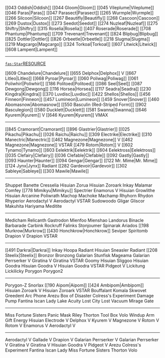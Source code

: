 [[043 Oddish|Oddish]]
[[044 Gloom|Gloom]]
[[045 Vileplume|Vileplume]]
[[046 Paras|Paras]]
[[047 Parasect|Parasect]]
[[265 Wurmple|Wurmple]]
[[266 Silcoon|Silcoon]]
[[267 Beautifly|Beautifly]]
[[268 Cascoon|Cascoon]]
[[269 Dustox|Dustox]]
[[273 Seedot|Seedot]]
[[274 Nuzleaf|Nuzleaf]]
[[275 Shiftry|Shiftry]]
[[315 Roselia|Roselia]]
[[407 Roserade|Roserade]]
[[708 Phantump|Phantump]]
[[709 Trevenant|Trevenant]]
[[824 Blipbug|Blipbug]]
[[825 Dottler|Dottler]]
[[826 Orbeetle|Orbeetle]]
[[218 Slugma|Slugma]]
[[219 Magcargo|Magcargo]]
[[324 Torkoal|Torkoal]]
[[607 Litwick|Litwick]]
[[608 Lampent|Lampent]]

----

[`fas:Star`RESOURCE](https://pokemondb.net/pokedex/all)

[[609 Chandelure|Chandelure]]
[[655 Delphox|Delphox]] V
[[667 Litleo|Litleo]]
[[668 Pyroar|Pyroar]]
[[060 Poliwag|Poliwag]]
[[061 Poliwhirl|Poliwhirl]]
[[186 Politoed|Politoed]]
[[086 Seel|Seel]]
[[087 Dewgong|Dewgong]]
[[116 Horsea|Horsea]]
[[117 Seadra|Seadra]]
[[230 Kingdra|Kingdra]]
[[370 Luvdisc|Luvdisc]]
[[422 Shellos|Shellos]]
[[456 Finneon|Finneon]]
[[457 Lumineon|Lumineon]]
[[459 Snover|Snover]]
[[460 Abomasnow|Abomasnow]]
[[550 Basculin (Red-Striped Form)]]
[[902 Basculegion]]
[[580 Ducklett|Ducklett]]
[[581 Swanna|Swanna]]
[[646 Kyurem|Kyurem]] V
[[646 Kyurem|Kyurem]] VMAX

----

[[845 Cramorant|Cramorant]]
[[896 Glastrier|Glastrier]]
[[025 Pikachu|Pikachu]]
[[026 Raichu|Raichu]]
[[309 Electrike|Electrike]]
[[310 Manectric|Manectric]]
[[462 Magnezone|Magnezone]] V
[[462 Magnezone|Magnezone]] VSTAR
[[479 Rotom|Rotom]] V
[[602 Tynamo|Tynamo]]
[[603 Eelektrik|Eelektrik]]
[[604 Eelektross|Eelektross]]
[[035 Clefairy|Clefairy]]
[[036 Clefable|Clefable]]
[[092 Gastly|Gastly]]
[[093 Haunter|Haunter]]
[[094 Gengar|Gengar]]
[[122 Mr. Mime|Mr. Mime]]
[[124 Jynx|Jynx]]
Radiant [[282 Gardevoir|Gardevoir]]
[[302 Sableye|Sableye]]
[[303 Mawile|Mawile]]

----

Shuppet 
Banette
Cresselia
Hisuian Zorua
Hisuian Zoroark
Inkay
Malamar
Comfey
[[778 Mimikyu|Mimikyu]]
Spectrier
Enamorus V
Hisuian Growlithe
Hisuian Arcanine
Poliwrath
Machop
Machoke
Machamp
Rhyhorn
Rhydon
Rhyperior
Aerodactyl V
Aerodactyl VSTAR
Sudowoodo
Gligar
Gliscor
Makuhita
Hariyama
Meditite

----

Medicham
Relicanth
Gastrodon
Mienfoo
Mienshao
Landorus
Binacle
Barbarade
Carbink
Rockruff
Falinks
Stonjoumer
Spinarak
Ariados
[[198 Murkrow|Murkrow]]
[[430 Honchkrow|Honchkrow]]
Seviper
Spiritomb
Drapion V
Drapion VSTAR

----


[[491 Darkrai|Darkrai]]
Inkay
Hoopa
Radiant Hisuian Sneasler
Radiant [[208 Steelix|Steelix]]
Bronzor
Bronzong
Galarian Stunfisk
Mageama
Galarian Perrserker V
Giratina V
Giratina VSTAR
Goomy
Hisuian Sliggoo
Hisuian Goodra
Hisuian Goodra V
Hisuian Goodra VSTAR
Pidgeot  V
Lickitung
Lickilicky
Porygon
Porygon2

----

Porygon-Z
Snorlax
[[190 Aipom|Aipom]]
[[424 Ambipom|Ambipom]]
Hisuian Zoroark V
Hisuian Zoroark VSTAR
Bouffalant
Komala
Skwovet
Greedent
Arc Phone
Arezu
Box of Disaster
Colress's Experiment
Damage Pump
Fantina
Iscan
Lady
Lake Acuity
Lost City
Lost Vacuum
Mirage Gate

----


Miss Fortune Sisters
Panic Mask
Riley
Thorton
Tool Box
Volo
Windup Arm
Gift Energy
Hisuian Electrode V
Delphox V
Kyurem V
Magnezone V
Rotom V
Rotom V
Enamorus V
Aerodactyl V

----

Aerodactyl V
Gallade V
Drapion V
Galarian Perrserker V
Galarian Perrserker V
Giratina V
Giratina V
Hisuian Goodra V
Pidgeot V
Arezu
Colress's Experiment
Fantina
Iscan
Lady
Miss Fortune Sisters
Thorton
Volo